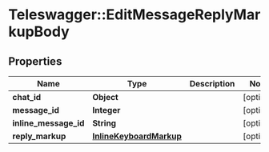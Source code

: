 # Teleswagger::EditMessageReplyMarkupBody

## Properties
Name | Type | Description | Notes
------------ | ------------- | ------------- | -------------
**chat_id** | **Object** |  | [optional] 
**message_id** | **Integer** |  | [optional] 
**inline_message_id** | **String** |  | [optional] 
**reply_markup** | [**InlineKeyboardMarkup**](InlineKeyboardMarkup.md) |  | [optional] 


